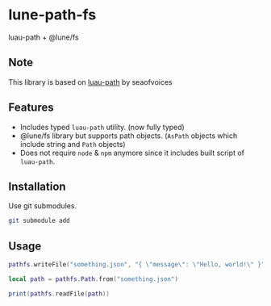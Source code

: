 # lune-path-fs
luau-path + @lune/fs

## Note
This library is based on [luau-path](https://github.com/seaofvoices/luau-path) by seaofvoices

## Features
- Includes typed `luau-path` utility. (now fully typed)
- @lune/fs library but supports path objects. (`AsPath` objects which include string and `Path` objects)
- Does not require `node` & `npm` anymore since it includes built script of `luau-path`.

## Installation
Use git submodules.
```sh
git submodule add
```

## Usage
```lua
pathfs.writeFile("something.json", "{ \"message\": \"Hello, world!\" }")

local path = pathfs.Path.from("something.json")

print(pathfs.readFile(path))

```
